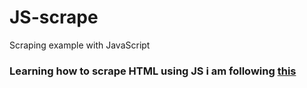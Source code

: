 # JS-scrape
Scraping example with JavaScript

### Learning how to scrape HTML using JS i am following [this](https://medium.com/data-scraper-tips-tricks/scraping-data-with-javascript-in-3-minutes-8a7cf8275b31)
